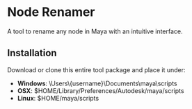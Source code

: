 # Node Renamer
A tool to rename any node in Maya with an intuitive interface.

## Installation
Download or clone this entire tool package and place it under:
- **Windows**: \Users\\{username}\Documents\maya\scripts
- **OSX**: $HOME/Library/Preferences/Autodesk/maya/scripts
- **Linux**: $HOME/maya/scripts